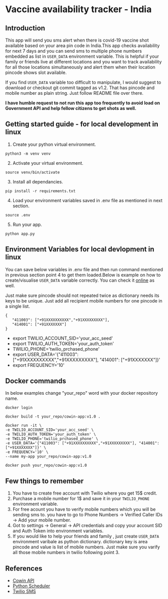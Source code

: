 # Vaccine availability tracker - India

## Introduction

This app will send you sms alert when there is covid-19 vaccine shot available based on your area pin code in India.This app checks availability for next 7 days and you can send sms to multiple phone numbers embedded as list in `USER_DATA` environment variable. This is helpful if your family or friends live at different locations and you want to track availability for all those locations simultaneously and alert them when their location pincode shows slot available.

If you find `USER_DATA` variable too difficult to manipulate, I would suggest to download or checkout git commit tagged as v1.2. That has pincode and mobile number as plain string. Just follow README file over there.

**I have humble request to not run this app too frequently to avoid load on Government API and help fellow citizens to get shots as well.**

## Getting started guide - for local development in linux

1. Create your python virtual environment.

```
python3 -m venv venv
```

2. Activate your virtual environment.

```
source venv/bin/activate
```

3. Install all dependancies.

```
pip install -r requirements.txt
```

4. Load your environment variables saved in .env file as mentioned in next section.

```
source .env
```

5. Run your app.

```
python app.py
```

## Environment Variables for local devlopment in linux

You can save below variables in .env file and then run command mentioned in previous section point 4 to get them loaded.Below is example on how to create/visualise `USER_DATA` variable correctly. You can check it [online](https://codebeautify.org/string-to-json-online) as well.

Just make sure pincode should not repeated twice as dictionary needs its keys to be unique. Just add all recipient mobile numbers for one pincode in a single list.

```
{
   "411003": ["+91XXXXXXXXXX","+91XXXXXXXXX"], 
   "414001": ["+91XXXXXXX"]
}
```

-   export TWILIO_ACCOUNT_SID='your_acc_seed'
-   export TWILIO_AUTH_TOKEN='your_auth_token'
-   TWILIO_PHONE='twilio_prchased_phone'
-   export USER_DATA='{"411003": ["+91XXXXXXXXXX","+91XXXXXXXXX"], "414001": ["+91XXXXXXX"]}'
-   export FREQUENCY='10'

## Docker commands

In below examples change "your_repo" word with your docker repository name.

```
docker login
```

```
docker build -t your_repo/cowin-app:v1.0 .
```

```
docker run -it \
-e TWILIO_ACCOUNT_SID='your_acc_seed' \
-e TWILIO_AUTH_TOKEN='your_auth_token' \
-e TWILIO_PHONE='twilio_prchased_phone' \
-e USER_DATA='{"411003": ["+91XXXXXXXXXX","+91XXXXXXXXX"], "414001": ["+91XXXXXXX"]}' \
-e FREQUENCY='10' \
--name my-app your_repo/cowin-app:v1.0
```

```
docker push your_repo/cowin-app:v1.0
```

## Few things to remember

1. You have to create free account with Twilio where you get 15$ credit.
2. Purchase a mobile number for 1$ and save it in your `TWILIO_PHONE` environment variable.
3. For free acount you have to verify mobile numbers which you will be sending sms to.
   you have to go to Phone Numbers -> Verified Caller IDs -> Add your mobile number.
4. Got to settings -> General -> API credentials and copy your account SID and Auth Token into environment variables.
5. If you would like to help your friends and family , just create `USER_DATA` environment varibale as python dictionary. dictionary key is area pincode and value is list of mobile numbers. Just make sure you varify all those mobile numbers in twilio following point 3.

## References

-   [Cowin API](https://apisetu.gov.in/public/marketplace/api/cowin/cowin-public-v2)
-   [Python Scheduler](https://stackoverflow.com/questions/22715086/scheduling-python-script-to-run-every-hour-accurately)
-   [Twilio SMS](https://www.twilio.com/docs/sms/quickstart/python)
